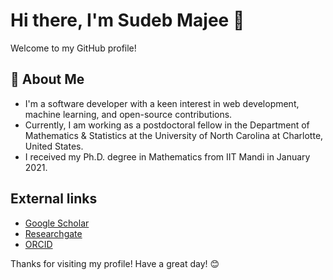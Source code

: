 # Hi there, I'm Sudeb Majee 👋

Welcome to my GitHub profile!

## 🚀 About Me

- I'm a software developer with a keen interest in web development, machine learning, and open-source contributions.
- Currently, I am working as a postdoctoral fellow in the Department of Mathematics & Statistics at the University of North Carolina at Charlotte, United States.
- I received my Ph.D. degree in Mathematics from IIT Mandi in January 2021.
<!-- 💬 Ask me about web development, Python, JavaScript, or anything tech-related! -->
<!-- 📫 How to reach me: [Email](mailto:sudebmajee@example.com) | [LinkedIn](https://www.linkedin.com/in/sudebmajee) -->
<!-- ⚡ Fun fact: I love to read tech blogs and explore new gadgets. -->


## External links

- [Google Scholar](https://scholar.google.com/citations?user=v0zArlEAAAAJ&hl=en&oi=ao)
- [Researchgate](https://www.researchgate.net/profile/Sudeb-Majee)
- [ORCID](https://orcid.org/0000-0003-1266-4974)

Thanks for visiting my profile! Have a great day! 😊


